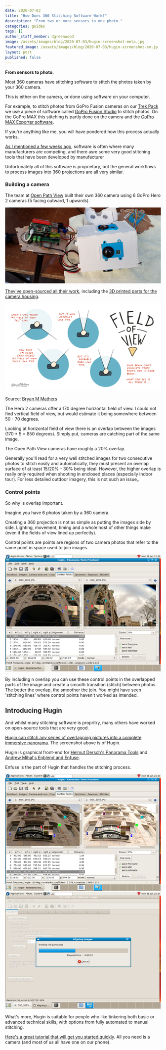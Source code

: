 ```yaml
---
date: 2020-07-03
title: "How Does 360 Stitching Software Work?"
description: "From two or more sensors to one photo."
categories: guides
tags: []
author_staff_member: dgreenwood
image: /assets/images/blog/2020-07-03/hugin-screenshot-meta.jpg
featured_image: /assets/images/blog/2020-07-03/hugin-screenshot-sm.jp
layout: post
published: false
---
```


**From sensors to photo.**

Most 360 cameras have stitching software to stitch the photos taken by your 360 camera.

This is either on the camera, or done using software on your computer.

For example, to stitch photos from GoPro Fusion cameras on our [Trek Pack](/trek-pack) we use a piece of software called [GoPro Fusion Studio](https://gopro.com/en/us/shop/softwareandapp/gopro-fusion-studio-app/fusion-studio.html) to stitch photos. On the GoPro MAX this stitching is partly done on the camera and the [GoPro MAX Exporter software](https://community.gopro.com/t5/en/GoPro-MAX-Exporter/ta-p/413311).

If you're anything like me, you will have pondered how this process actually works.

[As I mentioned a few weeks ago](/blog/2020/what-is-global-shutter-rolling-shutter-360-cameras), software is often where many manufacturers are competing, and there asre some very good stitching tools that have been developed by manufacturer

Unfortunately all of this software is proprietary, but the general workflows to process images into 360 projections are all very similar.

### Building a camera

The team at [Open Path View](https://openpathview.fr/) built their own 360 camera using 6 GoPro Hero 2 cameras (5 facing outward, 1 upwards).

<img class="img-fluid" src="/assets/images/blog/2020-07-03/open-path-view-camera.jpg" alt="Open Path View camera" title="Open Path View camera" />

[They've open-sourced all their work](https://github.com/OpenPathView), including the [3D printed parts for the camera housing](https://github.com/OpenPathView/3Dparts).

<img class="img-fluid" src="/assets/images/blog/2020-07-03/horizontal-field-of-view.png" alt="Horizontal Field of View" title="Horizontal Field of View" />

Source: [Bryan M Mathers](https://bryanmmathers.com/field-of-view/)

The Hero 2 cameras offer a 170 degree horizontal field of view. I could not find vertical field of view, but would estimate it being somewhere between 50 - 70 degrees.

Looking at horizontal field of view there is an overlap between the images (170 * 5 = 850 degrees). Simply put, cameras are catching part of the same image.

The Open Path View cameras have roughly a 20% overlap.

Generally you'll read for a very well stitched images for two consecutive photos to stitch easily and automatically, they must present an overlap surface of at least 15/20% - 30% being ideal. However, the higher overlap is really only required when shooting in enclosed places (especially indoor tour). For less detailed outdoor imagery, this is not such an issue,.

### Control points

So why is overlap important.

Imagine you have 6 photos taken by a 360 camera. 

Creating a 360 projection is not as simple as putting the images side by side. Lighting, movement, timing and a whole host of other things make (even if the fields of view lined up perfectly).

Control points are points are regions of two camera photos that refer to the same point in space used to join images.

<img class="img-fluid" src="/assets/images/blog/2020-07-03/hugin-screenshot-02.jpg" alt="Hugin Screenshot Control Points Comparison" title="Hugin Screenshot Control Points Comparison" />

By including n overlap you can use these control points in the overlapped parts of the image and create a smooth transition (stitch) between photos. The better the overlap, the smoother the join. You might have seen 'stitching lines' where control points haven't worked as intended.

## Introducing Hugin

And whilst many stitching software is propritry, many others have worked on open-source tools that are very good.

[Hugin can stitch any series of overlapping pictures into a complete immersive panorama](http://hugin.sourceforge.net/). The screenshot above is of Hugin.

Hugin is graphical front-end for [Helmut Dersch's Panorama Tools](https://www.panotools.org/dersch/) and [Andrew Mihal's Enblend and Enfuse](http://enblend.sourceforge.net/).

Enfuse is the part of Hugin that handles the stitching process.

<img class="img-fluid" src="/assets/images/blog/2020-07-03/hugin-screenshot-01.jpg" alt="Hugin Screenshot Control Points" title="Hugin Screenshot Control Points" />

<img class="img-fluid" src="/assets/images/blog/2020-07-03/hugin-screenshot-03.jpg" alt="Hugin Screenshot Control Points Stitching" title="Hugin Screenshot Control Points Stitching" />

What's more, Hugin is suitable for people who like tinkering both basic or advanced technical skills, with options from fully automated to manual stitching.

[Here's a great tutorial that will get you started quickly](http://hugin.sourceforge.net/tutorials/enfuse-360/en.shtml). All you need is a camera (and most of us all have one on our phone).